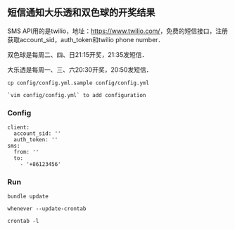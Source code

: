 ## 短信通知大乐透和双色球的开奖结果

SMS API用的是twilio，地址：<https://www.twilio.com/>，免费的短信接口，注册获取account_sid，auth_token和twilio phone number．

双色球是每周二、四、日21:15开奖，21:35发短信．

大乐透是每周一、三、六20:30开奖，20:50发短信．

    cp config/config.yml.sample config/config.yml

    `vim config/config.yml` to add configuration

### Config

    client:
      account_sid: ''
      auth_token: ''
    sms:
      from: ''
      to:
        - '+86123456'

### Run

    bundle update

    whenever --update-crontab

    crontab -l